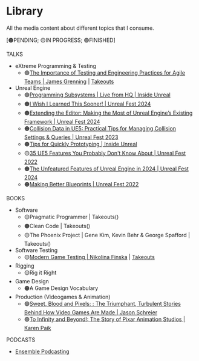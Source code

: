 # Library
All the media content about different topics that I consume.

[🟠PENDING; 🟡IN PROGRESS; 🟢FINISHED]

TALKS
- eXtreme Programming & Testing
  - 🟢[The Importance of Testing and Engineering Practices for Agile Teams | James Grenning](https://www.youtube.com/watch?v=HvyON4SCgpU) | [Takeouts]()
- Unreal Engine
  - 🟢[Programming Subsystems | Live from HQ | Inside Unreal](https://www.youtube.com/watch?v=v5b1FvKBYzc)
  - 🟠[I Wish I Learned This Sooner! | Unreal Fest 2024](https://www.youtube.com/watch?v=m0T8euG9Rh8)
  - 🟠[Extending the Editor: Making the Most of Unreal Engine’s Existing Framework | Unreal Fest 2024](https://www.youtube.com/watch?v=ovpiYkYFlPM)
  - 🟠[Collision Data in UE5: Practical Tips for Managing Collision Settings & Queries | Unreal Fest 2023](https://www.youtube.com/watch?v=xIQI6nXFygA&t=1124s)
  - 🟠[Tips for Quickly Prototyping | Inside Unreal](https://www.youtube.com/watch?v=3iIAcOtPJZg)
  - 🟡[35 UE5 Features You Probably Don't Know About | Unreal Fest 2022](https://www.youtube.com/watch?v=k2IP5DYQ0-0)
  - 🟠[The Unfeatured Features of Unreal Engine in 2024 | Unreal Fest 2024](https://www.youtube.com/watch?v=mW0IlgjF-iw)
  - 🟠[Making Better Blueprints | Unreal Fest 2022](https://www.youtube.com/watch?v=mW0IlgjF-iw)

BOOKS
- Software
  - 🟡Pragmatic Programmer | Takeouts()
  - 🟠Clean Code | Takeouts()
  - 🟡The Phoenix Project | Gene Kim, Kevin Behr & George Spafford | Takeouts()
- Software Testing
  - 🟡[Modern Game Testing | Nikolina Finska](https://sciendo.com/book/9781803230764?top-tab=authors) | [Takeouts](https://docs.google.com/presentation/d/16R2xG-S8DiqBZAOEN2db0VrTMzehczbBykEQfWxURbA/edit?usp=sharing)
- Rigging
  - 🟡Rig it Right
- Game Design
  - 🟠A Game Design Vocabulary
- Production (Videogames & Animation)
  - 🟢[Sweet, Blood and Pixels: : The Triumphant, Turbulent Stories Behind How Video Games Are Made | Jason Schreier](https://www.amazon.es/Blood-Sweat-Pixels-Triumphant-Turbulent/dp/0062651234/ref=sr_1_1?adgrpid=57782601085&dib=eyJ2IjoiMSJ9.EwNfouS6NdQKMB0j36rdCHCHQv0L0ESFkKw5qnHgSzzGjHj071QN20LucGBJIEps.OrDB0NSRQsZ-O5CeDQZlf4U2PVNF0zL3tQto7jsLAlg&dib_tag=se&hvadid=295385669707&hvdev=c&hvlocphy=9222799&hvnetw=g&hvqmt=e&hvrand=17366158799073173418&hvtargid=kwd-376174729636&hydadcr=23825_1824244&keywords=sweat+blood+and+pixels&qid=1728762887&sr=8-1)
  - 🟢[To Infinity and Beyond!: The Story of Pixar Animation Studios | Karen Paik](https://www.amazon.com/Infinity-Beyond-Story-Animation-Studios/dp/0811850129)

PODCASTS
- [Ensemble Podcasting](https://open.spotify.com/show/0sa3ACEoxLMy5NH7sisXVD?si=69d0ac8884274dc6)
